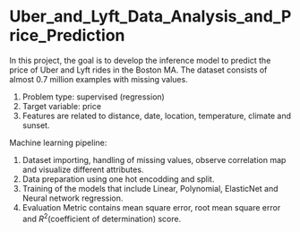 # Uber_and_Lyft_Data_Analysis_and_Price_Prediction
In this project, the goal is to develop the inference model to predict the price of Uber and Lyft rides in the Boston MA.
The dataset consists of almost 0.7 million examples with missing values.

1. Problem type: supervised (regression)
2. Target variable: price
3. Features are related to distance, date, location, temperature, climate and sunset.

Machine learning pipeline:
1. Dataset importing, handling of missing values, observe correlation map and visualize different attributes.
2. Data preparation using one hot encodding and split. 
3. Training of the models that include Linear, Polynomial, ElasticNet and Neural network regression.
4. Evaluation Metric contains mean square error, root mean square error and $R^2$(coefficient of determination) score.
